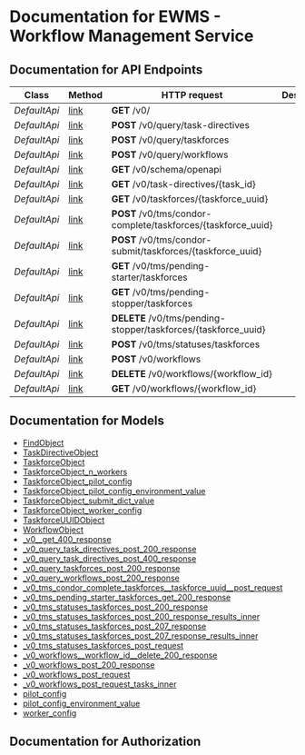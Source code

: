 # Documentation for EWMS - Workflow Management Service

<a name="documentation-for-api-endpoints"></a>
## Documentation for API Endpoints


| Class | Method | HTTP request | Description |
|------------ | ------------- | ------------- | -------------|
| *DefaultApi* | [link](Apis/DefaultApi.md#get-v0) | **GET** /v0/ |  |
*DefaultApi* | [link](Apis/DefaultApi.md#post-v0querytask-directives) | **POST** /v0/query/task-directives |  |
*DefaultApi* | [link](Apis/DefaultApi.md#post-v0querytaskforces) | **POST** /v0/query/taskforces |  |
*DefaultApi* | [link](Apis/DefaultApi.md#post-v0queryworkflows) | **POST** /v0/query/workflows |  |
*DefaultApi* | [link](Apis/DefaultApi.md#get-v0schemaopenapi) | **GET** /v0/schema/openapi |  |
*DefaultApi* | [link](Apis/DefaultApi.md#get-v0task-directivestask-id) | **GET** /v0/task-directives/{task_id} |  |
*DefaultApi* | [link](Apis/DefaultApi.md#get-v0taskforcestaskforce-uuid) | **GET** /v0/taskforces/{taskforce_uuid} |  |
*DefaultApi* | [link](Apis/DefaultApi.md#post-v0tmscondor-completetaskforcestaskforce-uuid) | **POST** /v0/tms/condor-complete/taskforces/{taskforce_uuid} |  |
*DefaultApi* | [link](Apis/DefaultApi.md#post-v0tmscondor-submittaskforcestaskforce-uuid) | **POST** /v0/tms/condor-submit/taskforces/{taskforce_uuid} |  |
*DefaultApi* | [link](Apis/DefaultApi.md#get-v0tmspending-startertaskforces) | **GET** /v0/tms/pending-starter/taskforces |  |
*DefaultApi* | [link](Apis/DefaultApi.md#get-v0tmspending-stoppertaskforces) | **GET** /v0/tms/pending-stopper/taskforces |  |
*DefaultApi* | [link](Apis/DefaultApi.md#delete-v0tmspending-stoppertaskforcestaskforce-uuid) | **DELETE** /v0/tms/pending-stopper/taskforces/{taskforce_uuid} |  |
*DefaultApi* | [link](Apis/DefaultApi.md#post-v0tmsstatusestaskforces) | **POST** /v0/tms/statuses/taskforces |  |
*DefaultApi* | [link](Apis/DefaultApi.md#post-v0workflows) | **POST** /v0/workflows |  |
*DefaultApi* | [link](Apis/DefaultApi.md#delete-v0workflowsworkflow-id) | **DELETE** /v0/workflows/{workflow_id} |  |
*DefaultApi* | [link](Apis/DefaultApi.md#get-v0workflowsworkflow-id) | **GET** /v0/workflows/{workflow_id} |  |


<a name="documentation-for-models"></a>
## Documentation for Models

 - [FindObject](./Models/FindObject.md)
 - [TaskDirectiveObject](./Models/TaskDirectiveObject.md)
 - [TaskforceObject](./Models/TaskforceObject.md)
 - [TaskforceObject_n_workers](./Models/TaskforceObject_n_workers.md)
 - [TaskforceObject_pilot_config](./Models/TaskforceObject_pilot_config.md)
 - [TaskforceObject_pilot_config_environment_value](./Models/TaskforceObject_pilot_config_environment_value.md)
 - [TaskforceObject_submit_dict_value](./Models/TaskforceObject_submit_dict_value.md)
 - [TaskforceObject_worker_config](./Models/TaskforceObject_worker_config.md)
 - [TaskforceUUIDObject](./Models/TaskforceUUIDObject.md)
 - [WorkflowObject](./Models/WorkflowObject.md)
 - [_v0__get_400_response](./Models/_v0__get_400_response.md)
 - [_v0_query_task_directives_post_200_response](./Models/_v0_query_task_directives_post_200_response.md)
 - [_v0_query_task_directives_post_400_response](./Models/_v0_query_task_directives_post_400_response.md)
 - [_v0_query_taskforces_post_200_response](./Models/_v0_query_taskforces_post_200_response.md)
 - [_v0_query_workflows_post_200_response](./Models/_v0_query_workflows_post_200_response.md)
 - [_v0_tms_condor_complete_taskforces__taskforce_uuid__post_request](./Models/_v0_tms_condor_complete_taskforces__taskforce_uuid__post_request.md)
 - [_v0_tms_pending_starter_taskforces_get_200_response](./Models/_v0_tms_pending_starter_taskforces_get_200_response.md)
 - [_v0_tms_statuses_taskforces_post_200_response](./Models/_v0_tms_statuses_taskforces_post_200_response.md)
 - [_v0_tms_statuses_taskforces_post_200_response_results_inner](./Models/_v0_tms_statuses_taskforces_post_200_response_results_inner.md)
 - [_v0_tms_statuses_taskforces_post_207_response](./Models/_v0_tms_statuses_taskforces_post_207_response.md)
 - [_v0_tms_statuses_taskforces_post_207_response_results_inner](./Models/_v0_tms_statuses_taskforces_post_207_response_results_inner.md)
 - [_v0_tms_statuses_taskforces_post_request](./Models/_v0_tms_statuses_taskforces_post_request.md)
 - [_v0_workflows__workflow_id__delete_200_response](./Models/_v0_workflows__workflow_id__delete_200_response.md)
 - [_v0_workflows_post_200_response](./Models/_v0_workflows_post_200_response.md)
 - [_v0_workflows_post_request](./Models/_v0_workflows_post_request.md)
 - [_v0_workflows_post_request_tasks_inner](./Models/_v0_workflows_post_request_tasks_inner.md)
 - [pilot_config](./Models/pilot_config.md)
 - [pilot_config_environment_value](./Models/pilot_config_environment_value.md)
 - [worker_config](./Models/worker_config.md)


<a name="documentation-for-authorization"></a>
## Documentation for Authorization

